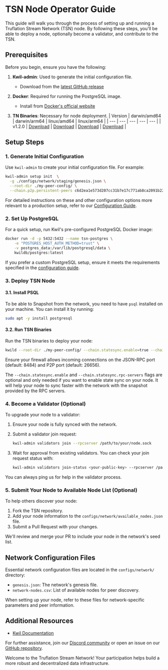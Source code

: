 # TSN Node Operator Guide

This guide will walk you through the process of setting up and running a Truflation Stream Network (TSN) node. By following these steps, you'll be able to deploy a node, optionally become a validator, and contribute to the TSN.

## Prerequisites

Before you begin, ensure you have the following:

1. **Kwil-admin**: Used to generate the initial configuration file.
    - Download from the [latest GitHub release](https://github.com/kwilteam/kwil-db/releases)

2. **Docker**: Required for running the PostgreSQL image.
    - Install from [Docker's official website](https://docs.docker.com/get-docker/)

3. **TN Binaries**: Necessary for node deployment.
    | Version | darwin/amd64 | darwin/arm64 | linux/amd64 | linux/arm64 |
    | --- | --- | --- | --- | --- |
    | v1.2.0 | [Download](https://tsn-chain-migration.s3.us-east-2.amazonaws.com/binaries/tsn_1.2.0_darwin_amd64.tar.gz) | [Download](https://tsn-chain-migration.s3.us-east-2.amazonaws.com/binaries/tsn_1.2.0_darwin_arm64.tar.gz) | [Download](https://tsn-chain-migration.s3.us-east-2.amazonaws.com/binaries/tsn_1.2.0_linux_amd64.tar.gz) | [Download](https://tsn-chain-migration.s3.us-east-2.amazonaws.com/binaries/tsn_1.2.0_linux_arm64.tar.gz) |

## Setup Steps

### 1. Generate Initial Configuration

Use `kwil-admin` to create your initial configuration file. For example:

```bash
kwil-admin setup init  \
  -g ./configs/network/staging/genesis.json \
  --root-dir ./my-peer-config/ \
  --chain.p2p.persistent-peers c6d2ea1e573d207cc31b7e17c771ab8ca2091b22@staging.node-1.tsn.truflation.com:26656,34599966ce4b67628f4cfa99fdca74ea2d039018@staging.node-2.tsn.truflation.com:26656
```

For detailed instructions on these and other configuration options more relevant to a production setup, refer to our [Configuration Guide](docs/creating-config.md).

### 2. Set Up PostgreSQL

For a quick setup, run Kwil's pre-configured PostgreSQL Docker image:

```bash
docker run -d -p 5432:5432 --name tsn-postgres \
    -e "POSTGRES_HOST_AUTH_METHOD=trust" \
    -v postgres_data:/var/lib/postgresql/data \
    kwildb/postgres:latest
```

If you prefer a custom PostgreSQL setup, ensure it meets the requirements specified in the [configuration guide](https://docs.kwil.com/docs/daemon/running-postgres).

### 3. Deploy TSN Node

#### 3.1. Install PSQL

To be able to Snapshot from the network, you need to have `psql` installed on your machine. You can install it by running:

```bash 
sudo apt -y install postgresql
```

#### 3.2. Run TSN Binaries
Run the TSN binaries to deploy your node:

```bash
kwild --root-dir ./my-peer-config/ --chain.statesync.enable=true --chain.statesync.rpc-servers='http://18.189.163.27:26657'
```

Ensure your firewall allows incoming connections on the JSON-RPC port (default: 8484) and P2P port (default: 26656).

The `--chain.statesync.enable` and `--chain.statesync.rpc-servers` flags are optional and only needed if you want to enable state sync on your node.
It will help your node to sync faster with the network with the snapshot provided by the RPC servers.

### 4. Become a Validator (Optional)

To upgrade your node to a validator:

1. Ensure your node is fully synced with the network.
2. Submit a validator join request:

   ```bash
   kwil-admin validators join --rpcserver /path/to/your/node.sock
   ```

3. Wait for approval from existing validators. You can check your join request status with:

   ```bash
   kwil-admin validators join-status <your-public-key> --rpcserver /path/to/your/node.sock
   ```

You can always ping us for help in the validator process.

### 5. Submit Your Node to Available Node List (Optional)

To help others discover your node:

1. Fork the TSN repository.
2. Add your node information to the `configs/network/available_nodes.json` file.
3. Submit a Pull Request with your changes.

We'll review and merge your PR to include your node in the network's seed list.

## Network Configuration Files

Essential network configuration files are located in the `configs/network/` directory:

- `genesis.json`: The network's genesis file.
- `network-nodes.csv`: List of available nodes for peer discovery.

When setting up your node, refer to these files for network-specific parameters and peer information.

## Additional Resources

- [Kwil Documentation](https://docs.kwil.com)

For further assistance, join our [Discord community](https://discord.com/invite/5AMCBYxfW4) or open an issue on our [GitHub repository](https://github.com/truflation/tsn-node-operator/issues).

Welcome to the Truflation Stream Network! Your participation helps build a more robust and decentralized data infrastructure.

